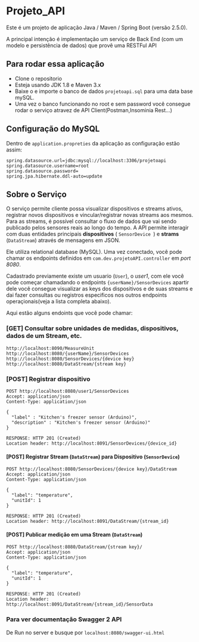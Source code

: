 # Projeto_API
Este é um projeto de aplicação Java / Maven / Spring Boot (versão 2.5.0).

A principal intenção é implementação um serviço de Back End (com um modelo e persistência de dados) que provê uma RESTFul API

## Para rodar essa aplicação

* Clone o repositorio 
* Esteja usando JDK 1.8 e Maven 3.x
* Baixe o e importe o banco de dados  ```projetoapi.sql``` para uma data base mySQL. 
* Uma vez o banco funcionando no root e sem password você consegue rodar o serviço atravez de API Client(Postman,Insominia Rest...)

## Configuração do MySQL

Dentro de ```application.propreties``` da aplicação as configuração estão assim:
```
spring.datasource.url=jdbc:mysql://localhost:3306/projetoapi
spring.datasource.username=root
spring.datasource.password=
spring.jpa.hibernate.ddl-auto=update 
```

## Sobre o Serviço

O serviço permite cliente possa visualizar dispositivos e streams ativos, registrar novos dispositivos e vincular/registrar novas streams aos mesmos. Para as streams, é possível consultar o fluxo de dados que vai sendo publicado pelos sensores reais ao longo do tempo. A API permite interagir com duas entidades principais **dispositivos** ( ```SensorDevice ```) e **strams** (```DataStream```) através de mensagens em JSON.

Ele utiliza relational database (MySQL). Uma vez conectado, você pode chamar os endpoints definidos em ```com.dev.projetoAPI.controller``` em *port 8080*.

Cadastrado previamente existe um usuario (```User```), o *user1*, com ele  você pode começar chamadando o endpoints ```{userName}/SensorDevices```  apartir dele você consegue visualizar as keys dos dispositivos e de suas streams  e dai fazer consultas ou registros especificos nos outros endpoints operaçionais(veja a lista completa abaixo).
 
Aqui estão alguns endoints que você pode chamar:

### [GET] Consultar sobre unidades de medidas, dispositivos, dados de um Stream, etc.

```
http://localhost:8090/MeasureUnit
http://localhost:8080/{userName}/SensorDevices
http://localhost:8080/SensorDevices/{device key}
http://localhost:8080/DataStream/{stream key}
```

### [POST] Registrar dispositivo

```
POST http://localhost:8080/user1/SensorDevices
Accept: application/json
Content-Type: application/json

{
  "label" : "Kitchen's freezer sensor (Arduino)",
  "description" : "Kitchen's freezer sensor (Arduino)"
}

RESPONSE: HTTP 201 (Created)
Location header: http://localhost:8091/SensorDevices/{device_id}
```

#### [POST] Registrar Stream (```DataStream```) para Dispositivo (```SensorDevice```)

```
POST http://localhost:8080/SensorDevices/{device key}/DataStream
Accept: application/json
Content-Type: application/json

{
  "label": "temperature",
  "unitId": 1
}

RESPONSE: HTTP 201 (Created)
Location header: http://localhost:8091/DataStream/{stream_id}
```

#### [POST] Publicar medição em uma Stream (```DataStream```)

```
POST http://localhost:8080/DataStream/{stream key}/
Accept: application/json
Content-Type: application/json

{
  "label": "temperature",
  "unitId": 1
}

RESPONSE: HTTP 201 (Created)
Location header: http://localhost:8091/DataStream/{stream_id}/SensorData
```

### Para ver documentação Swagger 2 API 

De Run no server e busque por ```localhost:8080/swagger-ui.html```
